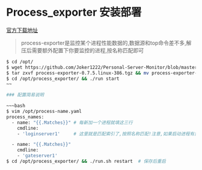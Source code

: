 # Process_exporter 安装部署

[官方下载地址](https://github.com/ncabatoff/process-exporter/releases/download/)

> process-exporter是监控某个进程性能数据的,数据源和top命令差不多,解压后需要额外配置下你要监控的进程,按名称匹配即可

~~~bash
$ cd /opt/
$ wget https://github.com/Joker1222/Personal-Server-Monitor/blob/master/process_exporter/process-exporter-0.7.5.linux-386.tgz
$ tar zxvf process-exporter-0.7.5.linux-386.tgz && mv process-exporter-0.7.5.linux-386 process_exporter && cd process_exporter
$ cd /opt/process_exporter/ && ./run start
~~

### 配置简易说明

~~~bash
$ vim /opt/process-name.yaml
process_names:
  - name: "{{.Matches}}" # 每新加一个进程就填这三行
    cmdline:
    - 'loginserver1'     # 这里就是匹配索引了,按照名称匹配!注意,如果启动进程有重名可能导致监控失败

  - name: "{{.Matches}}"
    cmdline:
    - 'gateserver1'
$ cd /opt/process_exporter/ && ./run.sh restart  # 保存后重启
~~~
